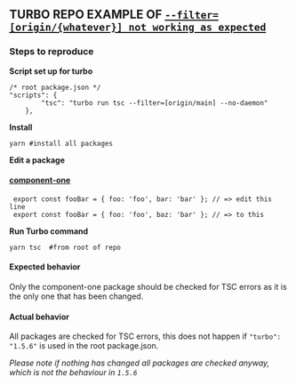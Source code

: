 ## TURBO REPO EXAMPLE OF [`--filter=[origin/{whatever}] not working as expected`](https://github.com/vercel/turbo/issues/6311)

### Steps to reproduce
**Script set up for turbo**
```
/* root package.json */
"scripts": {
		"tsc": "turbo run tsc --filter=[origin/main] --no-daemon"
	},
```
**Install**
```
yarn #install all packages
```
**Edit a package**
#### [component-one](https://github.com/moogus/ISSUE-6311/blob/main/components/component-one/index.ts)
```
 export const fooBar = { foo: 'foo', bar: 'bar' }; // => edit this line
 export const fooBar = { foo: 'foo', baz: 'bar' }; // => to this 
```
**Run Turbo command**
```
yarn tsc  #from root of repo
```

#### Expected behavior
Only the component-one package should be checked for TSC errors as it is the only one that has been changed.

#### Actual behavior
All packages are checked for TSC errors, this does not happen if `"turbo": "1.5.6"` is used in the root package.json.

_Please note if nothing has changed all packages are checked anyway, which is not the behaviour in `1.5.6`_